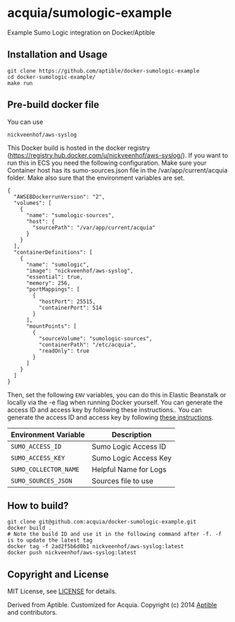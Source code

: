 # acquia/sumologic-example

Example Sumo Logic integration on Docker/Aptible

## Installation and Usage

    git clone https://github.com/aptible/docker-sumologic-example
    cd docker-sumologic-example/
    make run

## Pre-build docker file

You can use

````
nickveenhof/aws-syslog
````

This Docker build is hosted in the docker registry (https://registry.hub.docker.com/u/nickveenhof/aws-syslog/). If you want to run this in ECS you need the following configuration. Make sure your Container host has its sumo-sources.json file in the /var/app/current/acquia folder. Make also sure that the environment variables are set.

````
{
  "AWSEBDockerrunVersion": "2",
  "volumes": [
    {
      "name": "sumologic-sources",
      "host": {
        "sourcePath": "/var/app/current/acquia"
      }
    }
  ],
  "containerDefinitions": [
    {
      "name": "sumologic",
      "image": "nickveenhof/aws-syslog",
      "essential": true,
      "memory": 256,
      "portMappings": [
        {
          "hostPort": 25515,
          "containerPort": 514
        }
      ],
      "mountPoints": [
        {
          "sourceVolume": "sumologic-sources",
          "containerPath": "/etc/acquia",
          "readOnly": true
        }
      ]
    }
  ]
}
````


Then, set the following `ENV` variables, you can do this in Elastic Beanstalk or locally via the -e flag when running Docker yourself. You can generate the access ID and access key by following these instructions.. You can generate the access ID and access key by following [these instructions](https://service.sumologic.com/help/Generating_Collector_Installation_API_Keys.htm).

| Environment Variable  | Description           |
| --------------------- | --------------------- |
| `SUMO_ACCESS_ID`      | Sumo Logic Access ID  |
| `SUMO_ACCESS_KEY`     | Sumo Logic Access Key |
| `SUMO_COLLECTOR_NAME` | Helpful Name for Logs |
| `SUMO_SOURCES_JSON`   | Sources file to use   |

## How to build?

````
git clone git@github.com:acquia/docker-sumologic-example.git
docker build .
# Note the build ID and use it in the following command after -f. -f is to update the latest tag
docker tag -f 2ad2f5b6d0b1 nickveenhof/aws-syslog:latest
docker push nickveenhof/aws-syslog:latest
````

## Copyright and License

MIT License, see [LICENSE](LICENSE.md) for details.

Derived from Aptible. Customized for Acquia.
Copyright (c) 2014 [Aptible](https://www.aptible.com) and contributors.

